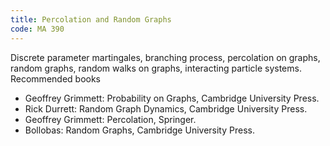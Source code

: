 ```yaml
---
title: Percolation and Random Graphs
code: MA 390
---
```

Discrete parameter martingales, branching process, percolation on graphs,
random graphs, random walks on graphs, interacting particle systems.
 
Recommended books

* Geoffrey Grimmett: Probability on Graphs, Cambridge University Press.
* Rick Durrett: Random Graph Dynamics, Cambridge University Press.
* Geoffrey Grimmett: Percolation, Springer.
* Bollobas: Random Graphs, Cambridge University Press.

